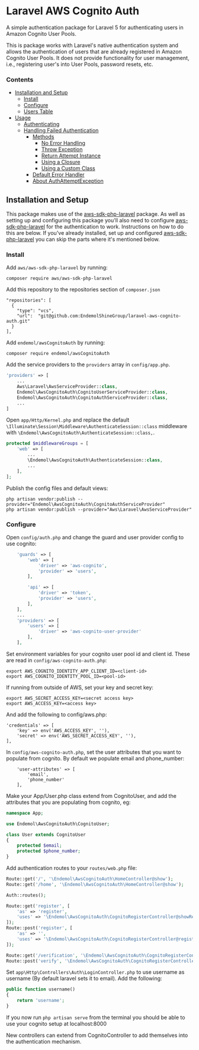 # Laravel AWS Cognito Auth

A simple authentication package for Laravel 5 for authenticating users in Amazon Cognito User Pools.

This is package works with Laravel's native authentication system and allows the authentication of users that are already registered in Amazon Cognito User Pools. It does not provide functionality for user management, i.e., registering user's into User Pools, password resets, etc.


### Contents

- [Installation and Setup](#installation-and-setup)
    - [Install](#install)
    - [Configure](#configure)
    - [Users Table](#users-table)
- [Usage](#usage)
    - [Authenticating](#authenticating)
    - [Handling Failed Authentication](#handling-failed-authentication)
        - [Methods](#methods)
            - [No Error Handling](#no-error-handling)
            - [Throw Exception](#throw-exception)
            - [Return Attempt Instance](#return-attempt-instance)
            - [Using a Closure](#using-a-closure)
            - [Using a Custom Class](#using-a-custom-class)
        - [Default Error Handler](#default-error-handler)
        - [About AuthAttemptException](#about-authattemptexception)

## Installation and Setup

This package makes use of the  [aws-sdk-php-laravel](https://github.com/aws/aws-sdk-php-laravel) package. As well as setting up and configuring this package you'll also need to configure [aws-sdk-php-laravel](https://github.com/aws/aws-sdk-php-laravel) for the authentication to work. Instructions on how to do this are below. If you've already installed, set up and configured [aws-sdk-php-laravel](https://github.com/aws/aws-sdk-php-laravel) you can skip the parts where it's mentioned below.

### Install

Add `aws/aws-sdk-php-laravel` by running:
```
composer require aws/aws-sdk-php-laravel
```

Add this repository to the repositories section of `composer.json`
```
"repositories": [
  {
    "type": "vcs",
    "url":  "git@github.com:EndemolShineGroup/laravel-aws-cognito-auth.git"
  }
],
```

Add `endemol/awsCognitoAuth` by running:

```
composer require endemol/awsCognitoAuth
```

Add the service providers to the `providers` array in `config/app.php`.

```php
'providers' => [
    ...
    Aws\Laravel\AwsServiceProvider::class,
    Endemol\AwsCognitoAuth\CognitoUserServiceProvider::class,
    Endemol\AwsCognitoAuth\CognitoAuthServiceProvider::class,
    ...
]
````

Open `app/Http/Kernel.php` and replace the default `\Illuminate\Session\Middleware\AuthenticateSession::class` middleware with `\Endemol\AwsCognitoAuth\AuthenticateSession::class,`.

```php
protected $middlewareGroups = [
    'web' => [
        ...
        \Endemol\AwsCognitoAuth\AuthenticateSession::class,
        ...
    ],
];
```

Publish the config files and default views:

```
php artisan vendor:publish --provider="Endemol\AwsCognitoAuth\CognitoAuthServiceProvider"
php artisan vendor:publish --provider="Aws\Laravel\AwsServiceProvider"
```

### Configure

Open `config/auth.php` and change the guard and user provider config to use cognito:

```php
    'guards' => [
        'web' => [
            'driver' => 'aws-cognito',
            'provider' => 'users',
        ],

        'api' => [
            'driver' => 'token',
            'provider' => 'users',
        ],
    ],
    ...
    'providers' => [
        'users' => [
            'driver' => 'aws-cognito-user-provider'
        ],
    ],
```

Set environment variables for your cognito user pool id and client id. These are read in `config/aws-cognito-auth.php`:
```
export AWS_COGNITO_IDENTITY_APP_CLIENT_ID=<client-id>
export AWS_COGNITO_IDENTITY_POOL_ID=<pool-id>
```

If running from outside of AWS, set your key and secret key:
```
export AWS_SECRET_ACCESS_KEY=<secret access key>
export AWS_ACCESS_KEY=<access key>
```
And add the following to config/aws.php:
```
'credentials' => [
    'key' => env('AWS_ACCESS_KEY', ''),
    'secret' => env('AWS_SECRET_ACCESS_KEY', ''),
],
```

In `config/aws-cognito-auth.php`, set the user attributes that you want to populate from cognito. By default we populate email and phone_number:
```
    'user-attributes' => [
        'email',
        'phone_number'
    ],
```

Make your App/User.php class extend from CognitoUser, and add the attributes that you are populating from cognito, eg:
```php
namespace App;

use Endemol\AwsCognitoAuth\CognitoUser;

class User extends CognitoUser
{
    protected $email;
    protected $phone_number;
}
```

Add authentication routes to your `routes/web.php` file:
```php
Route::get('/', '\Endemol\AwsCognitoAuth\HomeController@show');
Route::get('/home', '\Endemol\AwsCognitoAuth\HomeController@show');

Auth::routes();

Route::get('register', [
    'as' => 'register',
    'uses' => '\Endemol\AwsCognitoAuth\CognitoRegisterController@showRegistrationForm'
]);
Route::post('register', [
    'as' => '',
    'uses' => '\Endemol\AwsCognitoAuth\CognitoRegisterController@register'
]);

Route::get('/verification', '\Endemol\AwsCognitoAuth\CognitoRegisterController@verification')->name('verification');
Route::post('verify', '\Endemol\AwsCognitoAuth\CognitoRegisterController@verify')->name('verify');
```

Set `app\Http\Controllers\Auth\LoginController.php` to use username as username (By default laravel sets it to email). Add the following:
```php
public function username()
{
    return 'username';
}
```

If you now run `php artisan serve` from the terminal you should be able to use your cognito setup at localhost:8000

New controllers can extend from CognitoController to add themselves into the authentication mechanism.